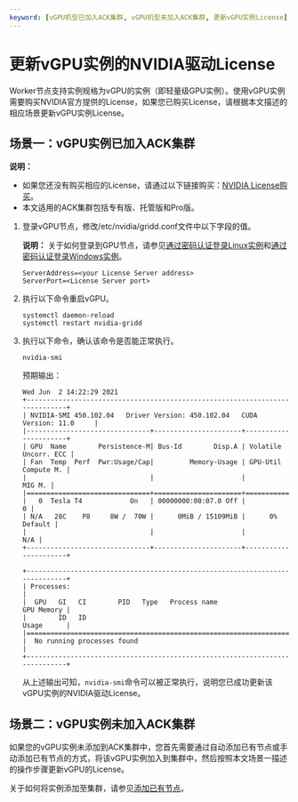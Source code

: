 ```yaml
---
keyword: [vGPU机型已加入ACK集群, vGPU机型未加入ACK集群, 更新vGPU实例License]
---
```


# 更新vGPU实例的NVIDIA驱动License

Worker节点支持实例规格为vGPU的实例（即轻量级GPU实例）。使用vGPU实例需要购买NVIDIA官方提供的License，如果您已购买License，请根据本文描述的相应场景更新vGPU实例License。

## 场景一：vGPU实例已加入ACK集群

**说明：**

-   如果您还没有购买相应的License，请通过以下链接购买：[NVIDIA License购买](https://enterpriseproductregistration.nvidia.com/?LicType=EVAL&ProductFamily=vGPU)。
-   本文适用的ACK集群包括专有版、托管版和Pro版。

1.  登录vGPU节点，修改/etc/nvidia/gridd.conf文件中以下字段的值。

    **说明：** 关于如何登录到GPU节点，请参见[通过密码认证登录Linux实例](/cn.zh-CN/实例/连接实例/使用VNC连接实例/通过密码认证登录Linux实例.md)和[通过密码认证登录Windows实例](/cn.zh-CN/实例/连接实例/使用VNC连接实例/通过密码认证登录Windows实例.md)。

    ```
    ServerAddress=<your License Server address>
    ServerPort=<License Server port>
    ```

2.  执行以下命令重启vGPU。

    ```
    systemctl daemon-reload
    systemctl restart nvidia-gridd
    ```

3.  执行以下命令，确认该命令是否能正常执行。

    ```
    nvidia-smi
    ```

    预期输出：

    ```
    Wed Jun  2 14:22:29 2021
    +-----------------------------------------------------------------------------+
    | NVIDIA-SMI 450.102.04   Driver Version: 450.102.04   CUDA Version: 11.0     |
    |-------------------------------+----------------------+----------------------+
    | GPU  Name        Persistence-M| Bus-Id        Disp.A | Volatile Uncorr. ECC |
    | Fan  Temp  Perf  Pwr:Usage/Cap|         Memory-Usage | GPU-Util  Compute M. |
    |                               |                      |               MIG M. |
    |===============================+======================+======================|
    |   0  Tesla T4            On   | 00000000:00:07.0 Off |                    0 |
    | N/A   28C    P8     8W /  70W |      0MiB / 15109MiB |      0%      Default |
    |                               |                      |                  N/A |
    +-------------------------------+----------------------+----------------------+
    
    +-----------------------------------------------------------------------------+
    | Processes:                                                                  |
    |  GPU   GI   CI        PID   Type   Process name                  GPU Memory |
    |        ID   ID                                                   Usage      |
    |=============================================================================|
    |  No running processes found                                                 |
    +-----------------------------------------------------------------------------+
    ```

    从上述输出可知，`nvidia-smi`命令可以被正常执行，说明您已成功更新该vGPU实例的NVIDIA驱动License。


## 场景二：vGPU实例未加入ACK集群

如果您的vGPU实例未添加到ACK集群中，您首先需要通过自动添加已有节点或手动添加已有节点的方式，将该vGPU实例加入到集群中，然后按照本文场景一描述的操作步骤更新vGPU的License。

关于如何将实例添加至集群，请参见[添加已有节点](/cn.zh-CN/Kubernetes集群用户指南/节点与节点池/节点/添加已有节点.md)。

